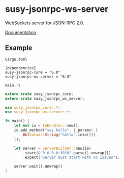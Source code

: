 # susy-jsonrpc-ws-server
WebSockets server for JSON-RPC 2.0.

[Documentation](http://susytech.github.io/jsonrpc/susy_jsonrpc_ws_server/index.html)

## Example

`Cargo.toml`

```
[dependencies]
susy-jsonrpc-core = "6.0"
susy-jsonrpc-ws-server = "6.0"
```

`main.rs`

```rust
extern crate susy_jsonrpc_core;
extern crate susy_jsonrpc_ws_server;

use susy_jsonrpc_core::*;
use susy_jsonrpc_ws_server::*;

fn main() {
	let mut io = IoHandler::new();
	io.add_method("say_hello", |_params| {
		Ok(Value::String("hello".into()))
	});

	let server = ServerBuilder::new(io)
		.start(&"0.0.0.0:3030".parse().unwrap())
		.expect("Server must start with no issues");

	server.wait().unwrap()
}
```

